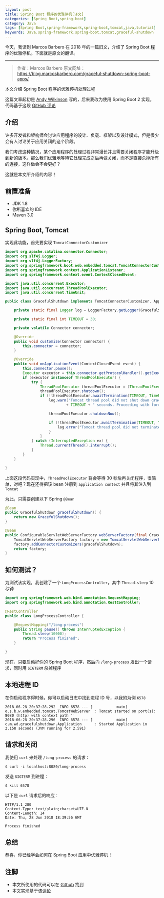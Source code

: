```yaml
---
layout: post
title: Spring Boot 程序的优雅停机[译文]
categories: [Spring Boot,spring-boot]
category: Java
tags: [Spring Boot,spring-framework,spring-boot,tomcat,java,tutorial]
keywords: Java,spring-framework,spring-boot,tomcat,graceful-shutdown
---
```


今天，我读到 Marcos Barbero 在 2018 年的一篇旧文，介绍了 Spring Boot 程序的优雅停机。下面就是原文的翻译。

---

> 作者：Marcos Barbero
  原文网址：https://blog.marcosbarbero.com/graceful-shutdown-spring-boot-apps/

本文介绍 Spring Boot 程序的优雅停机处理过程

这篇文章起初是 [Andy Wilkinson](https://twitter.com/ankinson) 写的，后来我改为使用 Spring Boot 2 实现。 代码基于这段 [GitHub 评论](https://github.com/spring-projects/spring-boot/issues/4657#issuecomment-161354811)

## 介绍

许多开发者和架构师会讨论应用程序的设计、负载、框架以及设计模式，但是很少会有人讨论关于应用关闭的这个阶段。

我们考虑这种情况，某个应用程序的处理过程非常漫长并且需要关闭程序才能升级到新的版本。那么我们优雅地等待它处理完成之后再做关闭，而不是直接杀掉所有的连接，这样做会不会更好？

这就是本文所介绍的内容！

## 前置准备

- JDK 1.8
- 你所喜欢的 IDE
- Maven 3.0

## Spring Boot, Tomcat

实现此功能，首先要实现 `TomcatConnectorCustomizer`

```java
import org.apache.catalina.connector.Connector;
import org.slf4j.Logger;
import org.slf4j.LoggerFactory;
import org.springframework.boot.web.embedded.tomcat.TomcatConnectorCustomizer;
import org.springframework.context.ApplicationListener;
import org.springframework.context.event.ContextClosedEvent;

import java.util.concurrent.Executor;
import java.util.concurrent.ThreadPoolExecutor;
import java.util.concurrent.TimeUnit;

public class GracefulShutdown implements TomcatConnectorCustomizer, ApplicationListener<ContextClosedEvent> {

    private static final Logger log = LoggerFactory.getLogger(GracefulShutdown.class);

    private static final int TIMEOUT = 30;

    private volatile Connector connector;

    @Override
    public void customize(Connector connector) {
        this.connector = connector;
    }

    @Override
    public void onApplicationEvent(ContextClosedEvent event) {
        this.connector.pause();
        Executor executor = this.connector.getProtocolHandler().getExecutor();
        if (executor instanceof ThreadPoolExecutor) {
            try {
                ThreadPoolExecutor threadPoolExecutor = (ThreadPoolExecutor) executor;
                threadPoolExecutor.shutdown();
                if (!threadPoolExecutor.awaitTermination(TIMEOUT, TimeUnit.SECONDS)) {
                    log.warn("Tomcat thread pool did not shut down gracefully within "
                            + TIMEOUT + " seconds. Proceeding with forceful shutdown");

                    threadPoolExecutor.shutdownNow();

                    if (!threadPoolExecutor.awaitTermination(TIMEOUT, TimeUnit.SECONDS)) {
                        log.error("Tomcat thread pool did not terminate");
                    }
                }
            } catch (InterruptedException ex) {
                Thread.currentThread().interrupt();
            }
        }
    }

}
```

上面这段代码实现中，`ThreadPoolExecutor` 将会等待 30 秒后再关闭程序，很简单，对吧？现在还得把该 bean 注册到 `application context` 并且将其注入到 `Tomcat`

为此，只需要创建以下 Spring `@Bean`

```java
@Bean
public GracefulShutdown gracefulShutdown() {
    return new GracefulShutdown();
}

@Bean
public ConfigurableServletWebServerFactory webServerFactory(final GracefulShutdown gracefulShutdown) {
    TomcatServletWebServerFactory factory = new TomcatServletWebServerFactory();
    factory.addConnectorCustomizers(gracefulShutdown);
    return factory;
}
```

## 如何测试？

为测试该实现，我创建了一个 `LongProcessController`，其中 `Thread.sleep` 10 秒钟

```java
import org.springframework.web.bind.annotation.RequestMapping;
import org.springframework.web.bind.annotation.RestController;

@RestController
public class LongProcessController {

    @RequestMapping("/long-process")
    public String pause() throws InterruptedException {
        Thread.sleep(10000);
        return "Process finished";
    }

}
```

现在，只要启动好你的 Spring Boot 程序，然后向 `/long-process` 发出一个请求，同时用 `SIGTERM` 杀掉程序

## 本地进程 ID

在你启动程序得时候，你可以启动日志中找到进程 ID 号，以我的为例 `6578`

```
2018-06-28 20:37:28.292  INFO 6578 --- [           main] o.s.b.w.embedded.tomcat.TomcatWebServer  : Tomcat started on port(s): 8080 (http) with context path ''
2018-06-28 20:37:28.296  INFO 6578 --- [           main] c.m.wd.gracefulshutdown.Application      : Started Application in 2.158 seconds (JVM running for 2.591)
```

## 请求和关闭

我使用 `curl` 来处理 `/long-process` 的请求：

```
$ curl -i localhost:8080/long-process
```

发送 `SIGTERM` 到进程：

```
$ kill 6578
```

以下是 `curl` 请求后的响应：

```
HTTP/1.1 200
Content-Type: text/plain;charset=UTF-8
Content-Length: 14
Date: Thu, 28 Jun 2018 18:39:56 GMT

Process finished
```

## 总结

恭喜，你已经学会如何在 Spring Boot 应用中优雅停机！

## 注脚

- 本文所使用的代码可以在 [Github](https://github.com/weekly-drafts/graceful-shutdown-spring-boot) 找到
- 本文实现基于该[评论](https://github.com/spring-projects/spring-boot/issues/4657#issuecomment-161354811)

